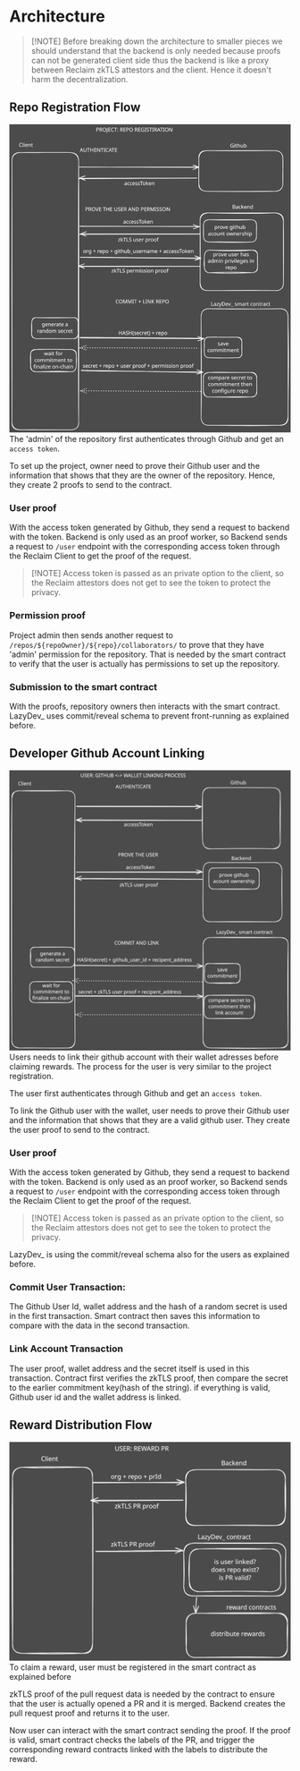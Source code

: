 # Architecture
> \[!NOTE\]
> Before breaking down the architecture to smaller pieces we should understand that the backend is only needed because proofs can not be generated client side thus the backend is like a proxy between Reclaim zkTLS attestors and the client. Hence it doesn't harm the decentralization.  

## Repo Registration Flow
![Repo Registration Flow](static/reporegister.svg)
The 'admin' of the repository first authenticates through Github and get an `access token`.

To set up the project, owner need to prove their Github user and the information that shows that they are the owner of the repository. Hence, they create 2 proofs to send to the contract.

### User proof
With the access token generated by Github, they send a request to backend with the token. Backend is only used as an proof worker, so Backend sends a request to `/user` endpoint with the corresponding access token through the Reclaim Client to get the proof of the request.
> \[!NOTE\]
> Access token is passed as an private option to the client, so the Reclaim attestors does not get to see the token to protect the privacy.  
### Permission proof
Project admin then sends another request to `/repos/${repoOwner}/${repo}/collaborators/` to prove that they have 'admin' permission for the repository. That is needed by the smart contract to verify that the user is actually has permissions to set up the repository.

### Submission to the smart contract
With the proofs, repository owners then interacts with the smart contract. LazyDev_ uses commit/reveal schema to prevent front-running  as explained before.

## Developer Github Account Linking
![GitHub User Account Linking Flow](static/usergithub.svg)
Users needs to link their github account with their wallet adresses before claiming rewards. The process for the user is very similar to the project registration.

The user first authenticates through Github and get an `access token`.

To link the Github user with the wallet, user needs to prove their Github user and the information that shows that they are a valid github user. They create the user proof to send to the contract.

### User proof
With the access token generated by Github, they send a request to backend with the token. Backend is only used as an proof worker, so Backend sends a request to `/user` endpoint with the corresponding access token through the Reclaim Client to get the proof of the request.
> \[!NOTE\]
> Access token is passed as an private option to the client, so the Reclaim attestors does not get to see the token to protect the privacy.  

LazyDev_ is using the commit/reveal schema also for the users as explained before.
### Commit User Transaction:
The Github User Id, wallet address and the hash of a random secret is used in the first transaction. Smart contract then saves this information to compare with the data in the second transaction.

### Link Account Transaction
The user proof, wallet address and the secret itself is used in this transaction. Contract first verifies the zkTLS proof, then compare the secret to the earlier commitment key(hash of the string). if everything is valid, Github user id and the wallet address is linked.

## Reward Distribution Flow
![Pr Reward Flow](static/prreward.svg)
To claim a reward, user must be registered in the smart contract as explained before

zkTLS proof of the pull request data is needed by the contract to ensure that the user is actually opened a PR and it is merged. Backend creates the pull request proof and returns it to the user.

Now user can interact with the smart contract sending the proof. If the proof is valid, smart contract checks the labels of the PR, and trigger the corresponding reward contracts linked with the labels to distribute the reward.

